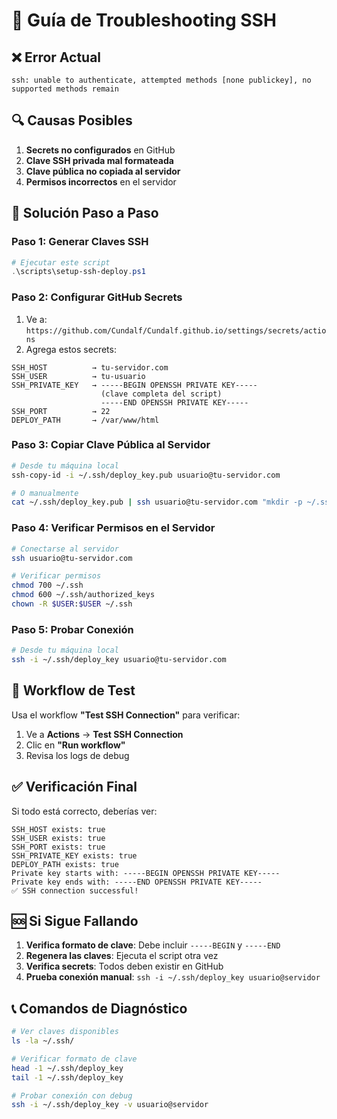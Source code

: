 # 🔧 Guía de Troubleshooting SSH

## ❌ Error Actual
```
ssh: unable to authenticate, attempted methods [none publickey], no supported methods remain
```

## 🔍 Causas Posibles
1. **Secrets no configurados** en GitHub
2. **Clave SSH privada mal formateada** 
3. **Clave pública no copiada al servidor**
4. **Permisos incorrectos** en el servidor

## 🚀 Solución Paso a Paso

### Paso 1: Generar Claves SSH
```powershell
# Ejecutar este script
.\scripts\setup-ssh-deploy.ps1
```

### Paso 2: Configurar GitHub Secrets
1. Ve a: `https://github.com/Cundalf/Cundalf.github.io/settings/secrets/actions`
2. Agrega estos secrets:

```
SSH_HOST          → tu-servidor.com
SSH_USER          → tu-usuario
SSH_PRIVATE_KEY   → -----BEGIN OPENSSH PRIVATE KEY-----
                    (clave completa del script)
                    -----END OPENSSH PRIVATE KEY-----
SSH_PORT          → 22
DEPLOY_PATH       → /var/www/html
```

### Paso 3: Copiar Clave Pública al Servidor
```bash
# Desde tu máquina local
ssh-copy-id -i ~/.ssh/deploy_key.pub usuario@tu-servidor.com

# O manualmente
cat ~/.ssh/deploy_key.pub | ssh usuario@tu-servidor.com "mkdir -p ~/.ssh && cat >> ~/.ssh/authorized_keys"
```

### Paso 4: Verificar Permisos en el Servidor
```bash
# Conectarse al servidor
ssh usuario@tu-servidor.com

# Verificar permisos
chmod 700 ~/.ssh
chmod 600 ~/.ssh/authorized_keys
chown -R $USER:$USER ~/.ssh
```

### Paso 5: Probar Conexión
```bash
# Desde tu máquina local
ssh -i ~/.ssh/deploy_key usuario@tu-servidor.com
```

## 🧪 Workflow de Test

Usa el workflow **"Test SSH Connection"** para verificar:
1. Ve a **Actions** → **Test SSH Connection**
2. Clic en **"Run workflow"**
3. Revisa los logs de debug

## ✅ Verificación Final

Si todo está correcto, deberías ver:
```
SSH_HOST exists: true
SSH_USER exists: true
SSH_PORT exists: true
SSH_PRIVATE_KEY exists: true
DEPLOY_PATH exists: true
Private key starts with: -----BEGIN OPENSSH PRIVATE KEY-----
Private key ends with: -----END OPENSSH PRIVATE KEY-----
✅ SSH connection successful!
```

## 🆘 Si Sigue Fallando

1. **Verifica formato de clave**: Debe incluir `-----BEGIN` y `-----END`
2. **Regenera las claves**: Ejecuta el script otra vez
3. **Verifica secrets**: Todos deben existir en GitHub
4. **Prueba conexión manual**: `ssh -i ~/.ssh/deploy_key usuario@servidor`

## 📞 Comandos de Diagnóstico

```bash
# Ver claves disponibles
ls -la ~/.ssh/

# Verificar formato de clave
head -1 ~/.ssh/deploy_key
tail -1 ~/.ssh/deploy_key

# Probar conexión con debug
ssh -i ~/.ssh/deploy_key -v usuario@servidor
``` 